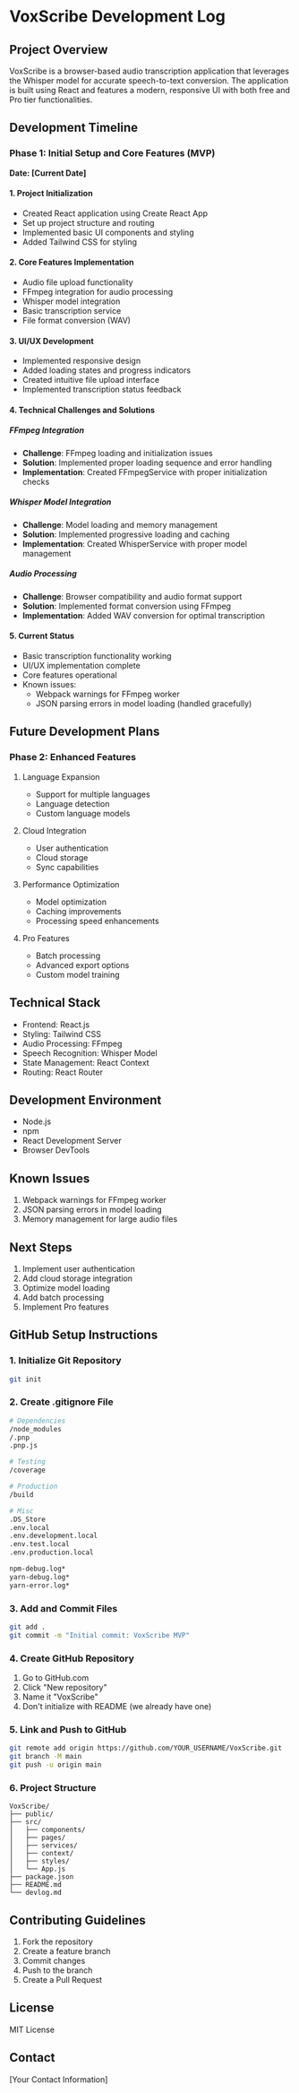 # VoxScribe Development Log

## Project Overview
VoxScribe is a browser-based audio transcription application that leverages the Whisper model for accurate speech-to-text conversion. The application is built using React and features a modern, responsive UI with both free and Pro tier functionalities.

## Development Timeline

### Phase 1: Initial Setup and Core Features (MVP)
**Date: [Current Date]**

#### 1. Project Initialization
- Created React application using Create React App
- Set up project structure and routing
- Implemented basic UI components and styling
- Added Tailwind CSS for styling

#### 2. Core Features Implementation
- Audio file upload functionality
- FFmpeg integration for audio processing
- Whisper model integration
- Basic transcription service
- File format conversion (WAV)

#### 3. UI/UX Development
- Implemented responsive design
- Added loading states and progress indicators
- Created intuitive file upload interface
- Implemented transcription status feedback

#### 4. Technical Challenges and Solutions

##### FFmpeg Integration
- **Challenge**: FFmpeg loading and initialization issues
- **Solution**: Implemented proper loading sequence and error handling
- **Implementation**: Created FFmpegService with proper initialization checks

##### Whisper Model Integration
- **Challenge**: Model loading and memory management
- **Solution**: Implemented progressive loading and caching
- **Implementation**: Created WhisperService with proper model management

##### Audio Processing
- **Challenge**: Browser compatibility and audio format support
- **Solution**: Implemented format conversion using FFmpeg
- **Implementation**: Added WAV conversion for optimal transcription

#### 5. Current Status
- Basic transcription functionality working
- UI/UX implementation complete
- Core features operational
- Known issues:
  - Webpack warnings for FFmpeg worker
  - JSON parsing errors in model loading (handled gracefully)

## Future Development Plans

### Phase 2: Enhanced Features
1. Language Expansion
   - Support for multiple languages
   - Language detection
   - Custom language models

2. Cloud Integration
   - User authentication
   - Cloud storage
   - Sync capabilities

3. Performance Optimization
   - Model optimization
   - Caching improvements
   - Processing speed enhancements

4. Pro Features
   - Batch processing
   - Advanced export options
   - Custom model training

## Technical Stack
- Frontend: React.js
- Styling: Tailwind CSS
- Audio Processing: FFmpeg
- Speech Recognition: Whisper Model
- State Management: React Context
- Routing: React Router

## Development Environment
- Node.js
- npm
- React Development Server
- Browser DevTools

## Known Issues
1. Webpack warnings for FFmpeg worker
2. JSON parsing errors in model loading
3. Memory management for large audio files

## Next Steps
1. Implement user authentication
2. Add cloud storage integration
3. Optimize model loading
4. Add batch processing
5. Implement Pro features

## GitHub Setup Instructions

### 1. Initialize Git Repository
```bash
git init
```

### 2. Create .gitignore File
```bash
# Dependencies
/node_modules
/.pnp
.pnp.js

# Testing
/coverage

# Production
/build

# Misc
.DS_Store
.env.local
.env.development.local
.env.test.local
.env.production.local

npm-debug.log*
yarn-debug.log*
yarn-error.log*
```

### 3. Add and Commit Files
```bash
git add .
git commit -m "Initial commit: VoxScribe MVP"
```

### 4. Create GitHub Repository
1. Go to GitHub.com
2. Click "New repository"
3. Name it "VoxScribe"
4. Don't initialize with README (we already have one)

### 5. Link and Push to GitHub
```bash
git remote add origin https://github.com/YOUR_USERNAME/VoxScribe.git
git branch -M main
git push -u origin main
```

### 6. Project Structure
```
VoxScribe/
├── public/
├── src/
│   ├── components/
│   ├── pages/
│   ├── services/
│   ├── context/
│   ├── styles/
│   └── App.js
├── package.json
├── README.md
└── devlog.md
```

## Contributing Guidelines
1. Fork the repository
2. Create a feature branch
3. Commit changes
4. Push to the branch
5. Create a Pull Request

## License
MIT License

## Contact
[Your Contact Information] 
